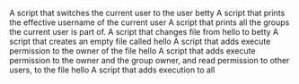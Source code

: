 A script that switches the current user to the user betty
A script that prints the effective username of the current user
A script that prints all the groups the current user is part of.
A script that changes file from hello to betty
A script that creates an empty file called hello
A script that adds execute permission to the owner of the file hello
A script that adds execute permission to the owner and the group owner, and read permission to other users, to the file hello
A script that adds execution to all
